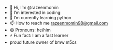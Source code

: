 - 👋 Hi, I’m @razeenmomin
- 👀 I’m interested in coding
- 🌱 I’m currently learning python
- 📫 How to reach me razeenmomin98@gmail.com 
- 😄 Pronouns: he/him
- ⚡ Fun fact: I am a fast learner
-  proud future owner of bmw m5cs

<!---
razeenmomin/razeenmomin is a ✨ special ✨ repository because its `README.md` (this file) appears on your GitHub profile.
You can click the Preview link to take a look at your changes.
--->

